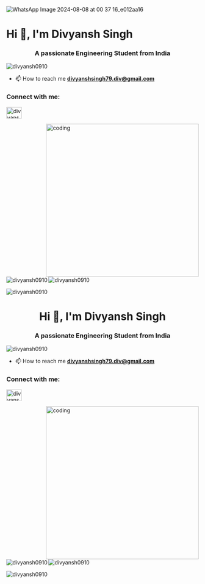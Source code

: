 ![WhatsApp Image 2024-08-08 at 00 37 16_e012aa16](https://github.com/user-attachments/assets/83abfeb4-538d-4832-a87a-27694f4c7729 )



<h1 align="centre">Hi 👋, I'm Divyansh Singh</h1>
<h3 align="center">A passionate Engineering Student from India</h3>

<p align="left"> <img src="https://komarev.com/ghpvc/?username=divyansh0910&label=Profile%20views&color=0e75b6&style=flat" alt="divyansh0910" /> </p>

- 📫 How to reach me **divyanshsingh79.div@gmail.com**

<h3 align="left">Connect with me:</h3>
<p align="left">
<a href="https://instagram.com/divyanshsingh0910" target="blank"><img align="center" src="https://raw.githubusercontent.com/rahuldkjain/github-profile-readme-generator/master/src/images/icons/Social/instagram.svg" alt="divyanshsingh0910" height="30" width="40" /></a>
</p>

<img align="right" alt="coding" width="400" src="https://github.com/user-attachments/assets/3e1512e0-f8e6-49d0-9887-fd80f81c90cf">


<p><img align="left" src="https://github-readme-stats.vercel.app/api/top-langs?username=divyansh0910&show_icons=true&locale=en&layout=compact" alt="divyansh0910" /></p>

<p>&nbsp;<img align="center" src="https://github-readme-stats.vercel.app/api?username=divyansh0910&show_icons=true&locale=en" alt="divyansh0910" /></p>

<p><img align="center" src="https://github-readme-streak-stats.herokuapp.com/?user=divyansh0910&" alt="divyansh0910" /></p><h1 align="center">Hi 👋, I'm Divyansh Singh</h1>
<h3 align="center">A passionate Engineering Student from India</h3>

<p align="left"> <img src="https://komarev.com/ghpvc/?username=divyansh0910&label=Profile%20views&color=0e75b6&style=flat" alt="divyansh0910" /> </p>

- 📫 How to reach me **divyanshsingh79.div@gmail.com**

<h3 align="left">Connect with me:</h3>
<p align="left">
<a href="https://instagram.com/divyanshsingh0910" target="blank"><img align="center" src="https://raw.githubusercontent.com/rahuldkjain/github-profile-readme-generator/master/src/images/icons/Social/instagram.svg" alt="divyanshsingh0910" height="30" width="40" /></a>
</p>

<img align="right" alt="coding" width="400" src="https://www.google.com/url?sa=i&url=https%3A%2F%2Fgithub.com%2Frudrabarad%2FGifs&psig=AOvVaw2qH-rkDChwRiQNr7sSJd8H&ust=1723137696533000&source=images&cd=vfe&opi=89978449&ved=0CBAQjRxqFwoTCNDc76Wy44cDFQAAAAAdAAAAABAE">

<p><img align="left" src="https://github-readme-stats.vercel.app/api/top-langs?username=divyansh0910&show_icons=true&locale=en&layout=compact" alt="divyansh0910" /></p>

<p>&nbsp;<img align="center" src="https://github-readme-stats.vercel.app/api?username=divyansh0910&show_icons=true&locale=en" alt="divyansh0910" /></p>

<p><img align="center" src="https://github-readme-streak-stats.herokuapp.com/?user=divyansh0910&" alt="divyansh0910" /></p>

